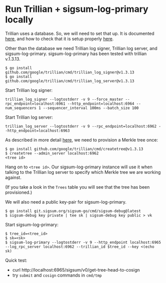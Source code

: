 # Run Trillian + sigsum-log-primary locally
Trillian uses a database.  So, we will need to set that up.  It is documented
[here](https://github.com/google/trillian#mysql-setup), and how to check that it
is setup properly
[here](https://github.com/google/certificate-transparency-go/blob/master/trillian/docs/ManualDeployment.md#data-storage).

Other than the database we need Trillian log signer, Trillian log server, and
sigsum-log-primary. sigsum-log-primary has been tested with trillian v.1.3.13.
```
$ go install github.com/google/trillian/cmd/trillian_log_signer@v1.3.13
$ go install github.com/google/trillian/cmd/trillian_log_server@v1.3.13
```

Start Trillian log signer:
```
trillian_log_signer --logtostderr -v 9 --force_master --rpc_endpoint=localhost:6961 --http_endpoint=localhost:6964 --num_sequencers 1 --sequencer_interval 100ms --batch_size 100
```

Start Trillian log server:
```
trillian_log_server --logtostderr -v 9 --rpc_endpoint=localhost:6962 --http_endpoint=localhost:6963
```

As described in more detail
[here](https://github.com/google/certificate-transparency-go/blob/master/trillian/docs/ManualDeployment.md#trillian-services),
we need to provision a Merkle tree once:
```
$ go install github.com/google/trillian/cmd/createtree@v1.3.13
$ createtree --admin_server localhost:6962
<tree id>
```

Hang on to `<tree id>`.  Our sigsum-log-primary instance will use it when talking to
the Trillian log server to specify which Merkle tree we are working against.

(If you take a look in the `Trees` table you will see that the tree has been
provisioned.)

We will also need a public key-pair for sigsum-log-primary.
```
$ go install git.sigsum.org/sigsum-go/cmd/sigsum-debug@latest
$ sigsum-debug key private | tee sk | sigsum-debug key public > vk
```

Start sigsum-log-primary:
```
$ tree_id=<tree_id>
$ sk=<sk>
$ sigsum-log-primary --logtostderr -v 9 --http_endpoint localhost:6965 --log_rpc_server localhost:6962 --trillian_id $tree_id --key <(echo sk)
```

Quick test:
- curl http://localhost:6965/sigsum/v0/get-tree-head-to-cosign
- try `submit` and `cosign` commands in `cmd/tmp`
